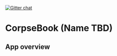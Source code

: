 [![Gitter chat](https://badges.gitter.im/CorpseBook/App.png)](https://gitter.im/CorpseBook/App "Gitter chat")

CorpseBook (Name TBD)
=====================

App overview
------------
